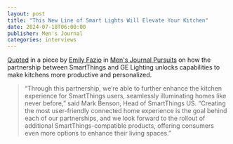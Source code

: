 ```yaml
---
layout: post
title: "This New Line of Smart Lights Will Elevate Your Kitchen"
date: 2024-07-18T06:00:00
publisher: Men's Journal
categories: interviews
---
```


[Quoted][ln1] in a piece by [Emily Fazio][ln2] in [Men's Journal Pursuits][ln2] on how the partnership between SmartThings and GE Lighting unlocks capabilities to make kitchens more productive and personalized.

> “Through this partnership, we’re able to further enhance the kitchen experience for SmartThings users, seamlessly illuminating homes like never before,” said Mark Benson, Head of SmartThings US. “Creating the most user-friendly connected home experience is the goal behind each of our partnerships, and we look forward to the rollout of additional SmartThings-compatible products, offering consumers even more options to enhance their living spaces.”

[ln1]: https://www.mensjournal.com/pursuits/home-living/samsung-smartthings-ge-lighting "This New Line of Smart Lights Will Elevate Your Kitchen"
[ln2]: https://www.mensjournal.com/pursuits/home-living/author/emily-fazio "Emily Fazio"
[ln3]: https://www.mensjournal.com/pursuits/home-living/ "Men's Journal Pursuits"

